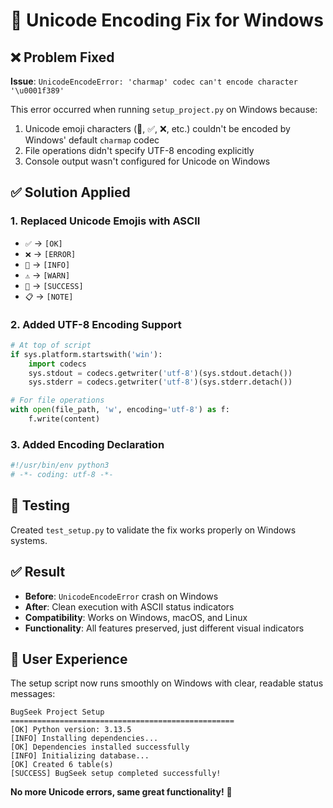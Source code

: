 # 🔧 Unicode Encoding Fix for Windows

## ❌ Problem Fixed

**Issue**: `UnicodeEncodeError: 'charmap' codec can't encode character '\u0001f389'`

This error occurred when running `setup_project.py` on Windows because:
1. Unicode emoji characters (🎉, ✅, ❌, etc.) couldn't be encoded by Windows' default `charmap` codec
2. File operations didn't specify UTF-8 encoding explicitly
3. Console output wasn't configured for Unicode on Windows

## ✅ Solution Applied

### 1. **Replaced Unicode Emojis with ASCII**
- `✅` → `[OK]`
- `❌` → `[ERROR]`  
- `🔄` → `[INFO]`
- `⚠️` → `[WARN]`
- `🎉` → `[SUCCESS]`
- `📋` → `[NOTE]`

### 2. **Added UTF-8 Encoding Support**
```python
# At top of script
if sys.platform.startswith('win'):
    import codecs
    sys.stdout = codecs.getwriter('utf-8')(sys.stdout.detach())
    sys.stderr = codecs.getwriter('utf-8')(sys.stderr.detach())

# For file operations
with open(file_path, 'w', encoding='utf-8') as f:
    f.write(content)
```

### 3. **Added Encoding Declaration**
```python
#!/usr/bin/env python3
# -*- coding: utf-8 -*-
```

## 🧪 Testing

Created `test_setup.py` to validate the fix works properly on Windows systems.

## ✅ Result

- **Before**: `UnicodeEncodeError` crash on Windows
- **After**: Clean execution with ASCII status indicators
- **Compatibility**: Works on Windows, macOS, and Linux
- **Functionality**: All features preserved, just different visual indicators

## 🎯 User Experience

The setup script now runs smoothly on Windows with clear, readable status messages:

```
BugSeek Project Setup
==================================================
[OK] Python version: 3.13.5
[INFO] Installing dependencies...
[OK] Dependencies installed successfully
[INFO] Initializing database...
[OK] Created 6 table(s)
[SUCCESS] BugSeek setup completed successfully!
```

**No more Unicode errors, same great functionality!** 🚀
